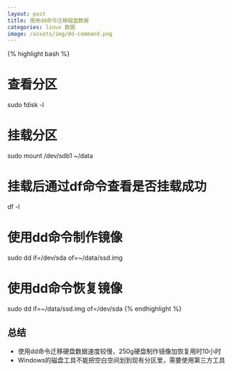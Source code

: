 ```yaml
---
layout: post
title: 使用dd命令迁移磁盘数据
categories: linux 数据
image: /assets/img/dd-command.png
---
```


{% highlight bash %}
# 查看分区
sudo fdisk -l

# 挂载分区
sudo mount /dev/sdb1 ~/data

# 挂载后通过df命令查看是否挂载成功
df -l

# 使用dd命令制作镜像
sudo dd if=/dev/sda of=~/data/ssd.img

# 使用dd命令恢复镜像
sudo dd if=~/data/ssd.img of=/dev/sda
{% endhighlight %}

## 总结

* 使用dd命令迁移硬盘数据速度较慢，250g硬盘制作镜像加恢复用时10小时
* Windows的磁盘工具不能把空白空间划到现有分区里，需要使用第三方工具
